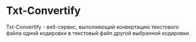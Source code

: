 # Txt-Convertify

Txt-Convertify - веб-сервис, выполняющий конвертацию текстового файла одной кодировки в текстовый файл другой выбранной кодировки.
